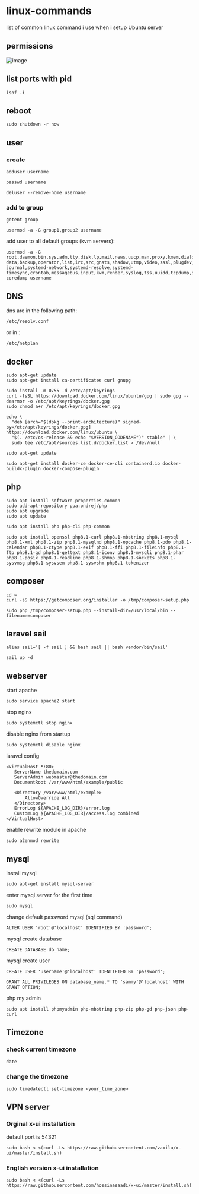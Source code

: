 # linux-commands

list of common linux command i use when i setup Ubuntu server

## permissions
![image](https://user-images.githubusercontent.com/86796762/235347441-75e56147-ece8-4de2-bf19-8fa47117bcf1.png)

## list ports with pid
```shell
lsof -i
```
## reboot
```shell
sudo shutdown -r now
```
## user

### create 
```shell
adduser username
```
```shell
passwd username
```
```shell
deluser --remove-home username
```

### add to group 
```shell
getent group
```
```shell
usermod -a -G group1,group2 username
```
add user to all default groups (kvm servers):
```shell
usermod -a -G root,daemon,bin,sys,adm,tty,disk,lp,mail,news,uucp,man,proxy,kmem,dialout,fax,voice,cdrom,floppy,tape,sudo,audio,dip,www-data,backup,operator,list,irc,src,gnats,shadow,utmp,video,sasl,plugdev,staff,games,users,nogroup,systemd-journal,systemd-network,systemd-resolve,systemd-timesync,crontab,messagebus,input,kvm,render,syslog,tss,uuidd,tcpdump,ssh,landscape,admin,netdev,lxd,systemd-coredump username
```

## DNS
dns are in the following path:
```shell
/etc/resolv.conf
```
or in :
```shell
/etc/netplan
```
## docker

```shell
sudo apt-get update
sudo apt-get install ca-certificates curl gnupg
```
```shell
sudo install -m 0755 -d /etc/apt/keyrings
curl -fsSL https://download.docker.com/linux/ubuntu/gpg | sudo gpg --dearmor -o /etc/apt/keyrings/docker.gpg
sudo chmod a+r /etc/apt/keyrings/docker.gpg
```
```shell
echo \
  "deb [arch="$(dpkg --print-architecture)" signed-by=/etc/apt/keyrings/docker.gpg] https://download.docker.com/linux/ubuntu \
  "$(. /etc/os-release && echo "$VERSION_CODENAME")" stable" | \
  sudo tee /etc/apt/sources.list.d/docker.list > /dev/null
```
```shell
sudo apt-get update
```
```shell
sudo apt-get install docker-ce docker-ce-cli containerd.io docker-buildx-plugin docker-compose-plugin
```
## php
```shell
sudo apt install software-properties-common
sudo add-apt-repository ppa:ondrej/php
sudo apt upgrade
sudo apt update
```
```shell
sudo apt install php php-cli php-common
```
```shell
sudo apt install openssl php8.1-curl php8.1-mbstring php8.1-mysql php8.1-xml php8.1-zip php8.1-mysqlnd php8.1-opcache php8.1-pdo php8.1-calendar php8.1-ctype php8.1-exif php8.1-ffi php8.1-fileinfo php8.1-ftp php8.1-gd php8.1-gettext php8.1-iconv php8.1-mysqli php8.1-phar php8.1-posix php8.1-readline php8.1-shmop php8.1-sockets php8.1-sysvmsg php8.1-sysvsem php8.1-sysvshm php8.1-tokenizer
```
## composer
```shell
cd ~
curl -sS https://getcomposer.org/installer -o /tmp/composer-setup.php
```
```shell
sudo php /tmp/composer-setup.php --install-dir=/usr/local/bin --filename=composer
```
## laravel sail
```shell
alias sail='[ -f sail ] && bash sail || bash vendor/bin/sail'
```
```shell
sail up -d
```

## webserver
start apache
```shell
sudo service apache2 start
```
stop nginx
```shell
sudo systemctl stop nginx
```
disable nginx from startup
```shell
sudo systemctl disable nginx
```
laravel config
```text
<VirtualHost *:80>
   ServerName thedomain.com
   ServerAdmin webmaster@thedomain.com
   DocumentRoot /var/www/html/example/public

   <Directory /var/www/html/example>
       AllowOverride All
   </Directory>
   ErrorLog ${APACHE_LOG_DIR}/error.log
   CustomLog ${APACHE_LOG_DIR}/access.log combined
</VirtualHost>
```
enable rewrite module in apache
```shell
sudo a2enmod rewrite
```

## mysql
install mysql
```shell
sudo apt-get install mysql-server
```
enter mysql server for the first time
```shell
sudo mysql
```
change default password mysql (sql command)
```shell
ALTER USER 'root'@'localhost' IDENTIFIED BY 'password';
```
mysql create database
```shell
CREATE DATABASE db_name;
```

mysql create user
```shell
CREATE USER 'username'@'localhost' IDENTIFIED BY 'password';
```
```shell
GRANT ALL PRIVILEGES ON database_name.* TO 'sammy'@'localhost' WITH GRANT OPTION;
```

php my admin
```shell
sudo apt install phpmyadmin php-mbstring php-zip php-gd php-json php-curl
```
## Timezone
### check current timezone
```
date
```
### change the timezone
```shell
sudo timedatectl set-timezone <your_time_zone>
```
## VPN server
### Orginal x-ui installation
default port is 54321
```shell
sudo bash < <(curl -Ls https://raw.githubusercontent.com/vaxilu/x-ui/master/install.sh)
```
### English version x-ui installation
```shell
sudo bash < <(curl -Ls https://raw.githubusercontent.com/hossinasaadi/x-ui/master/install.sh)
```
